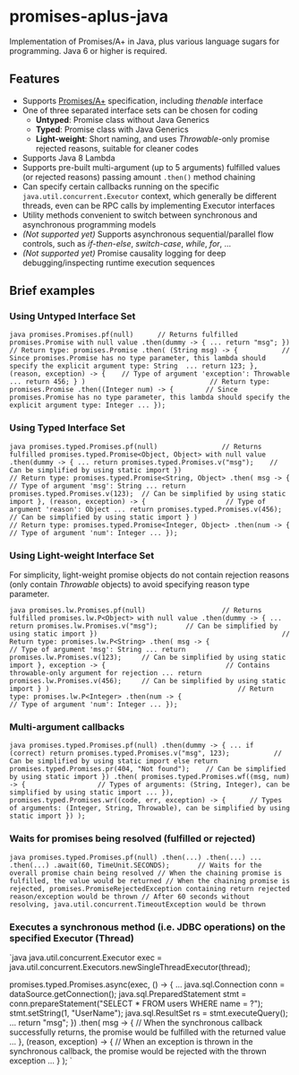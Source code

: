 <!--
    Copyright (C) 2015-2020, Joseph M. G. Tsai
    under the terms of the Apache License, Version 2.0 (ALv2),
    found at http://www.apache.org/licenses/LICENSE-2.0
-->

# promises-aplus-java

Implementation of Promises/A+ in Java, plus various language sugars for programming.  Java 6 or higher is required.

## <a name="features"></a>Features
* Supports [Promises/A+](https://promisesaplus.com/) specification, including _thenable_ interface
* One of three separated interface sets can be chosen for coding 
  * __Untyped__: Promise class without Java Generics
  * __Typed__: Promise class with Java Generics
  * __Light-weight__: Short naming, and uses _Throwable_-only promise rejected reasons, suitable for cleaner codes
* Supports Java 8 Lambda
* Supports pre-built multi-argument (up to 5 arguments) fulfilled values (or rejected reasons) passing amount `.then()`
  method chaining
* Can specify certain callbacks running on the specific `java.util.concurrent.Executor` context, which generally
  be different threads, even can be RPC calls by implementing Executor interfaces
* Utility methods convenient to switch between synchronous and asynchronous programming models
* _(Not supported yet)_ Supports asynchronous sequential/parallel flow controls, such as _if-then-else_, _switch-case_,
  _while_, _for_, ...
* _(Not supported yet)_ Promise causality logging for deep debugging/inspecting runtime execution sequences

## <a name="untypedExamples"></a>Brief examples

### Using Untyped Interface Set
`java
promises.Promises.pf(null)      // Returns fulfilled promises.Promise with null value
.then(dummy -> {
    ...
    return "msg";
})                              // Return type: promises.Promise
.then(
    (String msg) -> {           // Since promises.Promise has no type parameter, this lambda should specify the explicit argument type: String 
        ...
        return 123;
    },
    (reason, exception) -> {    // Type of argument 'exception': Throwable
        ...
        return 456;
    }
)                               // Return type: promises.Promise
.then((Integer num) -> {        // Since promises.Promise has no type parameter, this lambda should specify the explicit argument type: Integer
    ...
});
`

### Using Typed Interface Set
`java
promises.typed.Promises.pf(null)                // Returns fulfilled promises.typed.Promise<Object, Object> with null value
.then(dummy -> {
    ...
    return promises.typed.Promises.v("msg");    // Can be simplified by using static import
})                                              // Return type: promises.typed.Promise<String, Object>
.then(
    msg -> {                                    // Type of argument 'msg': String
        ...
        return promises.typed.Promises.v(123);  // Can be simplified by using static import
    },
    (reason, exception) -> {                    // Type of argument 'reason': Object
        ...
        return promises.typed.Promises.v(456);  // Can be simplified by using static import
    }
)                                               // Return type: promises.typed.Promise<Integer, Object>
.then(num -> {                                  // Type of argument 'num': Integer
    ...
});
`

### Using Light-weight Interface Set
For simplicity, light-weight promise objects do not contain rejection reasons (only contain _Throwable_ objects) to
avoid specifying reason type parameter.

`java
promises.lw.Promises.pf(null)                   // Returns fulfilled promises.lw.P<Object> with null value
.then(dummy -> {
    ...
    return promises.lw.Promises.v("msg");       // Can be simplified by using static import
})                                              // Return type: promises.lw.P<String>
.then(
    msg -> {                                    // Type of argument 'msg': String
        ...
        return promises.lw.Promises.v(123);     // Can be simplified by using static import
    },
    exception -> {                              // Contains throwable-only argument for rejection
        ...
        return promises.lw.Promises.v(456);     // Can be simplified by using static import
    }
)                                               // Return type: promises.lw.P<Integer>
.then(num -> {                                  // Type of argument 'num': Integer
    ...
});
`

### Multi-argument callbacks
`java
promises.typed.Promises.pf(null)
.then(dummy -> {
    ...
    if (correct)
        return promises.typed.Promises.v("msg", 123);           // Can be simplified by using static import
    else
        return promises.typed.Promises.pr(404, "Not found");    // Can be simplified by using static import
})
.then(
    promises.typed.Promises.wf((msg, num) -> {                  // Types of arguments: (String, Integer), can be simplified by using static import
        ...
    }),
    promises.typed.Promises.wr((code, err, exception) -> {      // Types of arguments: (Integer, String, Throwable), can be simplified by using static import
    })
);
`

### Waits for promises being resolved (fulfilled or rejected)
`java
promises.typed.Promises.pf(null)
.then(...)
.then(...)
...
.then(...)
.await(60, TimeUnit.SECONDS);       // Waits for the overall promise chain being resolved
                                    // When the chaining promise is fulfilled, the value would be returned
                                    // When the chaining promise is rejected, promises.PromiseRejectedException containing return rejected reason/exception would be thrown
                                    // After 60 seconds without resolving, java.util.concurrent.TimeoutException would be thrown
`

### Executes a synchronous method (i.e. JDBC operations) on the specified Executor (Thread)

`java
java.util.concurrent.Executor exec = java.util.concurrent.Executors.newSingleThreadExecutor(thread);

promises.typed.Promises.async(exec, () -> {
    ...
    java.sql.Connection conn = dataSource.getConnection();
    java.sql.PreparedStatement stmt = conn.prepareStatement("SELECT * FROM users WHERE name = ?");
    stmt.setString(1, "UserName");
    java.sql.ResultSet rs = stmt.executeQuery();
    ...
    return "msg";
})
.then(
    msg -> {                    // When the synchronous callback successfully returns, the promise would be fulfilled with the returned value
        ...
    },
    (reason, exception) -> {    // When an exception is thrown in the synchronous callback, the promise would be rejected with the thrown exception
        ...
    }
);
`